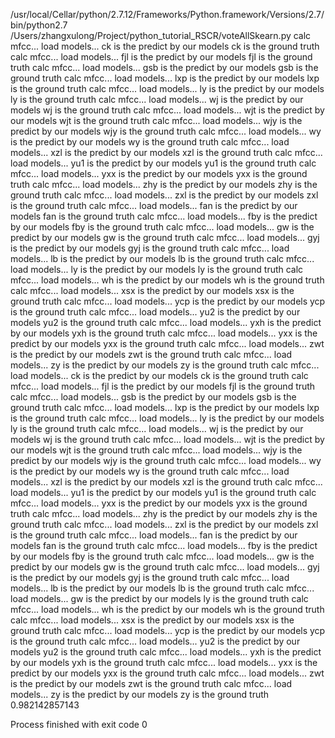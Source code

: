 /usr/local/Cellar/python/2.7.12/Frameworks/Python.framework/Versions/2.7/bin/python2.7 /Users/zhangxulong/Project/python_tutorial_RSCR/voteAllSkearn.py
calc mfcc...
load models...
ck  is the predict by our models
ck  is the ground truth
calc mfcc...
load models...
fjl  is the predict by our models
fjl  is the ground truth
calc mfcc...
load models...
gsb  is the predict by our models
gsb  is the ground truth
calc mfcc...
load models...
lxp  is the predict by our models
lxp  is the ground truth
calc mfcc...
load models...
ly  is the predict by our models
ly  is the ground truth
calc mfcc...
load models...
wj  is the predict by our models
wj  is the ground truth
calc mfcc...
load models...
wjt  is the predict by our models
wjt  is the ground truth
calc mfcc...
load models...
wjy  is the predict by our models
wjy  is the ground truth
calc mfcc...
load models...
wy  is the predict by our models
wy  is the ground truth
calc mfcc...
load models...
xzl  is the predict by our models
xzl  is the ground truth
calc mfcc...
load models...
yu1  is the predict by our models
yu1  is the ground truth
calc mfcc...
load models...
yxx  is the predict by our models
yxx  is the ground truth
calc mfcc...
load models...
zhy  is the predict by our models
zhy  is the ground truth
calc mfcc...
load models...
zxl  is the predict by our models
zxl  is the ground truth
calc mfcc...
load models...
fan  is the predict by our models
fan  is the ground truth
calc mfcc...
load models...
fby  is the predict by our models
fby  is the ground truth
calc mfcc...
load models...
gw  is the predict by our models
gw  is the ground truth
calc mfcc...
load models...
gyj  is the predict by our models
gyj  is the ground truth
calc mfcc...
load models...
lb  is the predict by our models
lb  is the ground truth
calc mfcc...
load models...
ly  is the predict by our models
ly  is the ground truth
calc mfcc...
load models...
wh  is the predict by our models
wh  is the ground truth
calc mfcc...
load models...
xsx  is the predict by our models
xsx  is the ground truth
calc mfcc...
load models...
ycp  is the predict by our models
ycp  is the ground truth
calc mfcc...
load models...
yu2  is the predict by our models
yu2  is the ground truth
calc mfcc...
load models...
yxh  is the predict by our models
yxh  is the ground truth
calc mfcc...
load models...
yxx  is the predict by our models
yxx  is the ground truth
calc mfcc...
load models...
zwt  is the predict by our models
zwt  is the ground truth
calc mfcc...
load models...
zy  is the predict by our models
zy  is the ground truth
calc mfcc...
load models...
ck  is the predict by our models
ck  is the ground truth
calc mfcc...
load models...
fjl  is the predict by our models
fjl  is the ground truth
calc mfcc...
load models...
gsb  is the predict by our models
gsb  is the ground truth
calc mfcc...
load models...
lxp  is the predict by our models
lxp  is the ground truth
calc mfcc...
load models...
ly  is the predict by our models
ly  is the ground truth
calc mfcc...
load models...
wj  is the predict by our models
wj  is the ground truth
calc mfcc...
load models...
wjt  is the predict by our models
wjt  is the ground truth
calc mfcc...
load models...
wjy  is the predict by our models
wjy  is the ground truth
calc mfcc...
load models...
wy  is the predict by our models
wy  is the ground truth
calc mfcc...
load models...
xzl  is the predict by our models
xzl  is the ground truth
calc mfcc...
load models...
yu1  is the predict by our models
yu1  is the ground truth
calc mfcc...
load models...
yxx  is the predict by our models
yxx  is the ground truth
calc mfcc...
load models...
zhy  is the predict by our models
zhy  is the ground truth
calc mfcc...
load models...
zxl  is the predict by our models
zxl  is the ground truth
calc mfcc...
load models...
fan  is the predict by our models
fan  is the ground truth
calc mfcc...
load models...
fby  is the predict by our models
fby  is the ground truth
calc mfcc...
load models...
gw  is the predict by our models
gw  is the ground truth
calc mfcc...
load models...
gyj  is the predict by our models
gyj  is the ground truth
calc mfcc...
load models...
lb  is the predict by our models
lb  is the ground truth
calc mfcc...
load models...
gw  is the predict by our models
ly  is the ground truth
calc mfcc...
load models...
wh  is the predict by our models
wh  is the ground truth
calc mfcc...
load models...
xsx  is the predict by our models
xsx  is the ground truth
calc mfcc...
load models...
ycp  is the predict by our models
ycp  is the ground truth
calc mfcc...
load models...
yu2  is the predict by our models
yu2  is the ground truth
calc mfcc...
load models...
yxh  is the predict by our models
yxh  is the ground truth
calc mfcc...
load models...
yxx  is the predict by our models
yxx  is the ground truth
calc mfcc...
load models...
zwt  is the predict by our models
zwt  is the ground truth
calc mfcc...
load models...
zy  is the predict by our models
zy  is the ground truth
0.982142857143

Process finished with exit code 0
